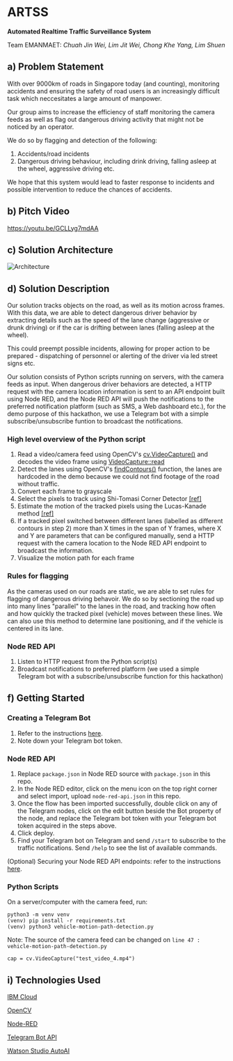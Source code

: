 # ARTSS
**Automated Realtime Traffic Surveillance System**

Team EMANMAET: *Chuah Jin Wei, Lim Jit Wei, Chong Khe Yang, Lim Shuen*

## a) Problem Statement
With over 9000km of roads in Singapore today (and counting), monitoring accidents and ensuring the safety of road users is an increasingly difficult task which neccesitates a large amount of manpower.

Our group aims to increase the efficiency of staff monitoring the camera feeds as well as flag out dangerous driving activity that might not be noticed by an operator. 

We do so by flagging and detection of the following:
1. Accidents/road incidents
2. Dangerous driving behaviour, including drink driving, falling asleep at the wheel, aggressive driving etc.

We hope that this system would lead to faster response to incidents and possible intervention to reduce the chances of accidents.

## b) Pitch Video
https://youtu.be/GCLLyg7mdAA

## c) Solution Architecture
![Architecture](https://github.com/jitwei98/Emanmaet-ARTSS_SCDFXIBM/blob/master/solution-architecture.png)

## d) Solution Description
Our solution tracks objects on the road, as well as its motion across frames. With this data, we are able to detect dangerous driver behavior by extracting details such as the speed of the lane change (aggressive or drunk driving) or if the car is drifting between lanes (falling asleep at the wheel). 

This could preempt possible incidents, allowing for proper action to be prepared - dispatching of personnel or alerting of the driver via led street signs etc.

Our solution consists of Python scripts running on servers, with the camera feeds as input. When dangerous driver behaviors are detected, a HTTP request with the camera location information is sent to an API endpoint built using Node RED, and the Node RED API will push the notifications to the preferred notification platform (such as SMS, a Web dashboard etc.), for the demo purpose of this hackathon, we use a Telegram bot with a simple subscribe/unsubscribe funtion to broadcast the notifications.

### High level overview of the Python script
1. Read a video/camera feed using OpenCV's [cv.VideoCapture()](https://docs.opencv.org/2.4/modules/highgui/doc/reading_and_writing_images_and_video.html#videocapture-videocapture) and decodes the video frame using [VideoCapture::read](https://docs.opencv.org/2.4/modules/highgui/doc/reading_and_writing_images_and_video.html#videocapture-read)
1. Detect the lanes using OpenCV's [findContours()](https://docs.opencv.org/3.4/d3/dc0/group__imgproc__shape.html#ga17ed9f5d79ae97bd4c7cf18403e1689a) function, the lanes are hardcoded in the demo because we could not find footage of the road without traffic.
1. Convert each frame to grayscale
1. Select the pixels to track using Shi-Tomasi Corner Detector [[ref]](https://docs.opencv.org/3.0-beta/modules/imgproc/doc/feature_detection.html#goodfeaturestotrack)
1. Estimate the motion of the tracked pixels using the Lucas-Kanade method [[ref]](https://docs.opencv.org/3.0-beta/modules/video/doc/motion_analysis_and_object_tracking.html#calcopticalflowpyrlk)
1. If a tracked pixel switched between different lanes (labelled as different contours in step 2) more than X times in the span of Y frames, where X and Y are parameters that can be configured manually, send a HTTP request with the camera location to the Node RED API endpoint to broadcast the information.
1. Visualize the motion path for each frame

### Rules for flagging
As the cameras used on our roads are static, we are able to set rules for flagging of dangerous driving behavoir. We do so by sectioning the road up into many lines "parallel" to the lanes in the road, and tracking how often and how quickly the tracked pixel (vehicle) moves between these lines. We can also use this method to determine lane positioning, and if the vehicle is centered in its lane.

### Node RED API
1. Listen to HTTP request from the Python script(s)
1. Broadcast notifications to preferred platform (we used a simple Telegram bot with a subscribe/unsubscribe function for this hackathon)

## f) Getting Started

### Creating a Telegram Bot ###
1. Refer to the instructions [here](https://core.telegram.org/bots#3-how-do-i-create-a-bot).
1. Note down your Telegram bot token.


### Node RED API ###
1. Replace `package.json` in Node RED source with `package.json` in this repo.
1. In the Node RED editor, click on the menu icon on the top right corner and select import, upload `node-red-api.json` in this repo.
1. Once the flow has been imported successfully, double click on any of the Telegram nodes, click on the edit button beside the Bot property of the node, and replace the Telegram bot token with your Telegram bot token acquired in the steps above.
1. Click deploy.
1. Find your Telegram bot on Telegram and send `/start` to subscribe to the traffic notifications. Send `/help` to see the list of available commands.

(Optional) Securing your Node RED API endpoints: refer to the instructions [here](https://nodered.org/docs/user-guide/runtime/securing-node-red#http-node-security).

### Python Scripts ###
On a server/computer with the camera feed, run:
```
python3 -m venv venv
(venv) pip install -r requirements.txt
(venv) python3 vehicle-motion-path-detection.py
```

Note: 
The source of the camera feed can be changed on `line 47 : vehicle-motion-path-detection.py`
```
cap = cv.VideoCapture("test_video_4.mp4")
```

## i) Technologies Used
[IBM Cloud](https://www.ibm.com/sg-en/cloud)

[OpenCV](http://opencv.org/)

[Node-RED](https://nodered.org/)

[Telegram Bot API](https://core.telegram.org/bots/api)

[Watson Studio AutoAI](https://www.ibm.com/sg-en/cloud/watson-studio/autoai)
